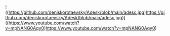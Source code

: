 
!((https://github.com/deniskorotaevsky/Adesk/blob/main/adesc.jpg)https://github.com/deniskorotaevsky/Adesk/blob/main/adesc.jpg)]((https://www.youtube.com/watch?v=mpNANG0Aqy0)https://www.youtube.com/watch?v=mpNANG0Aqy0)

